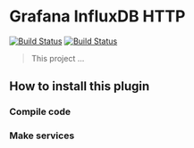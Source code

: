 # Grafana InfluxDB HTTP
[![Build Status](https://img.shields.io/badge/GoLang-1.6.2-green.svg)](https://golang.org/dl/)
[![Build Status](https://img.shields.io/badge/InfluxDB-1.5.2-blue.svg)](https://portal.influxdata.com/downloads#influxdb)
> This project ...
## How to install this plugin
### Compile code
### Make services